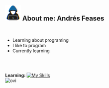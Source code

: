 ## <picture><img src = "https://github.com/0xAbdulKhalid/0xAbdulKhalid/raw/main/assets/mdImages/about_me.gif" width = 50px></picture> **About me: Andrés Feases**

<br>

- Learning about programing
- I like to program
- Currently learning 

<br><br>

**Learning:**
[![My Skills](https://skillicons.dev/icons?i=python,java,mysql,&perline=3)](https://skillicons.dev)
<br>
<img src="https://github-readme-stats.vercel.app/api/top-langs?username=madushadhanushka&show_icons=true&locale=en&layout=compact&theme=chartreuse-dark" alt="ovi" />



